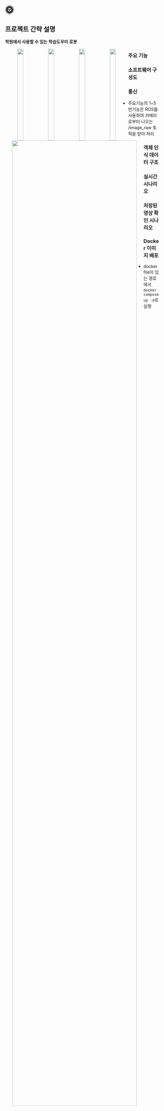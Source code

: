 # 🌞
## 프로젝트 간략 설명
**학원에서 사용할 수 있는 학습도우미 로봇**
<p align=center width="100%">
  <img src="https://haejo.s3.ap-northeast-2.amazonaws.com/snack.gif" height="300" width="20%" style="float:left">
  <img src="https://haejo.s3.ap-northeast-2.amazonaws.com/door.gif" height="300" width="20%" style="float:left">
  <img src="https://haejo.s3.ap-northeast-2.amazonaws.com/desk.gif" height="300" width="20%" style="float:left">
  <img src="https://haejo.s3.ap-northeast-2.amazonaws.com/vllo.gif" height="300" width="20%" style="float:left">
</p>

### 주요 기능
<p align="center">
  <img src="https://github.com/addinedu-ros-3rd/deeplearning-repo-4/assets/86283716/027b1c49-424b-4bc9-9b2c-d049aae24012" width="90%" style="float:left">
</p>

### 소프트웨어 구성도
<p align="center">
  <img src="https://github.com/addinedu-ros-3rd/deeplearning-repo-4/assets/86283716/3a5e83db-e780-4cb0-bd10-0faad1960bb5" width="80%" style="float:left">
</p>

### 통신
- 주요기능의 1~5번기능은 ROS를 사용하여 카메라로부터 나오는 /image_raw 토픽을 받아 처리
<p align="center">
  <img src="https://github.com/addinedu-ros-3rd/deeplearning-repo-4/assets/86283716/45cb0a28-8b2e-4171-8a51-e457bed232cb" width="80%" style="float:left">
</p>

### 객체 인식 데이터 구조
<p align="center">
  <img src="https://github.com/addinedu-ros-3rd/deeplearning-repo-4/assets/146153568/cdcd0e05-f24b-4878-8a63-9a0eee9687b2" width="70%" style="float:left">
</p>

### 실시간 시나리오
<p align="center">
  <img src="https://github.com/addinedu-ros-3rd/deeplearning-repo-4/assets/86283716/ed9fbd52-8ae4-43b9-bcf8-ae23da74032b" width="90%" style="float:left">
</p>

### 저장된 영상 확인 시나리오
<p align="center">
  <img src="https://github.com/addinedu-ros-3rd/deeplearning-repo-4/assets/86283716/a3db74d7-36f3-4eb2-a02f-898e199af59d" width="90%" style="float:left">
</p>


### Docker 이미지 배포
- dockerfile이 있는 경로에서
```docker compose up -d```로 실행
